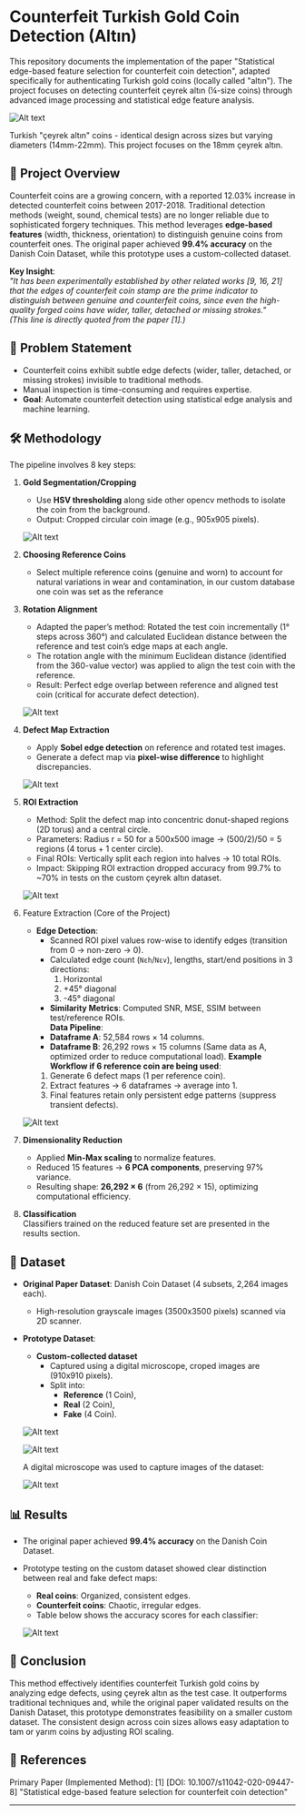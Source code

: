 # Counterfeit Turkish Gold Coin Detection (Altın) 

This repository documents the implementation of the paper "Statistical edge-based feature selection for counterfeit coin detection", adapted specifically for authenticating Turkish gold coins (locally called "altın"). The project focuses on detecting counterfeit çeyrek altın (¼-size coins) through advanced image processing and statistical edge feature analysis.

![Alt text](Images/1.jpg)

Turkish "çeyrek altın" coins - identical design across sizes but varying diameters (14mm-22mm). This project focuses on the 18mm çeyrek altın.

## 📌 Project Overview
Counterfeit coins are a growing concern, with a reported 12.03% increase in detected counterfeit coins between 2017-2018. Traditional detection methods (weight, sound, chemical tests) are no longer reliable due to sophisticated forgery techniques. This method leverages **edge-based features** (width, thickness, orientation) to distinguish genuine coins from counterfeit ones. The original paper achieved **99.4% accuracy** on the Danish Coin Dataset, while this prototype uses a custom-collected dataset.

**Key Insight**:  
*"It has been experimentally established by other related works [9, 16, 21] that the edges of counterfeit coin stamp are the prime indicator to distinguish between genuine and counterfeit coins, since even the high-quality forged coins have wider, taller, detached or missing strokes."*  
*(This line is directly quoted from the paper [1].)*

## 🎯 Problem Statement
- Counterfeit coins exhibit subtle edge defects (wider, taller, detached, or missing strokes) invisible to traditional methods.
- Manual inspection is time-consuming and requires expertise.
- **Goal**: Automate counterfeit detection using statistical edge analysis and machine learning.

## 🛠 Methodology
The pipeline involves 8 key steps:
1. **Gold Segmentation/Cropping**  
   - Use **HSV thresholding** along side other opencv methods to isolate the coin from the background.
   - Output: Cropped circular coin image (e.g., 905x905 pixels).
   
   ![Alt text](Images/Step1.png)

2. **Choosing Reference Coins**  
   - Select multiple reference coins (genuine and worn) to account for natural variations in wear and contamination, in our custom database one coin was set as the referance

3. **Rotation Alignment**  
   - Adapted the paper’s method: Rotated the test coin incrementally (1° steps across 360°) and calculated Euclidean distance between the reference and test coin’s edge maps at each angle.
   - The rotation angle with the minimum Euclidean distance (identified from the 360-value vector) was applied to align the test coin with the reference.
   - Result: Perfect edge overlap between reference and aligned test coin (critical for accurate defect detection).
   
   ![Alt text](Images/Step2.png)
     
4. **Defect Map Extraction**  
   - Apply **Sobel edge detection** on reference and rotated test images.
   - Generate a defect map via **pixel-wise difference** to highlight discrepancies.
   
   ![Alt text](Images/Step4.png)

5. **ROI Extraction**  
   - Method: Split the defect map into concentric donut-shaped regions (2D torus) and a central circle.
   - Parameters: Radius r = 50 for a 500x500 image → (500/2)/50 = 5 regions (4 torus + 1 center circle).
   - Final ROIs: Vertically split each region into halves → 10 total ROIs.
   - Impact: Skipping ROI extraction dropped accuracy from 99.7% to ~70% in tests on the custom çeyrek altın dataset.

   ![Alt text](Images/Step5.png)
   
6. Feature Extraction (Core of the Project)
   - **Edge Detection**:  
      - Scanned ROI pixel values row-wise to identify edges (transition from 0 → non-zero → 0).  
      - Calculated edge count (`Nεh`/`Nεv`), lengths, start/end positions in 3 directions:  
         1. Horizontal  
         2. +45° diagonal  
         3. -45° diagonal  
      - **Similarity Metrics**: Computed SNR, MSE, SSIM between test/reference ROIs.  
   **Data Pipeline**:  
      - **Dataframe A**: 52,584 rows × 14 columns.  
      - **Dataframe B**: 26,292 rows × 15 columns (Same data as A, optimized order to reduce computational load).
   **Example Workflow if 6 reference coin are being used**:  
      1. Generate 6 defect maps (1 per reference coin).  
      2. Extract features → 6 dataframes → average into 1.  
      3. Final features retain only persistent edge patterns (suppress transient defects).

   ![Alt text](Images/Step6.png)

8. **Dimensionality Reduction**  
   - Applied **Min-Max scaling** to normalize features.  
   - Reduced 15 features → **6 PCA components**, preserving 97% variance.  
   - Resulting shape: **26,292 × 6** (from 26,292 × 15), optimizing computational efficiency.  

9. **Classification**  
   Classifiers trained on the reduced feature set are presented in the results section.

## 📂 Dataset
- **Original Paper Dataset**: Danish Coin Dataset (4 subsets, 2,264 images each).  
  - High-resolution grayscale images (3500x3500 pixels) scanned via 2D scanner.  
- **Prototype Dataset**:  
  - **Custom-collected dataset**
     - Captured using a digital microscope, croped images are (910x910 pixels).
     - Split into:  
       - **Reference** (1 Coin),  
       - **Real** (2 Coin),  
       - **Fake** (4 Coin).
    
  ![Alt text](Images/Data2.png)
   
  ![Alt text](Images/Data.png)

  A digital microscope was used to capture images of the dataset:
  
  ![Alt text](Images/bonus.png)
  
## 📊 Results
- The original paper achieved **99.4% accuracy** on the Danish Coin Dataset.  
- Prototype testing on the custom dataset showed clear distinction between real and fake defect maps:  
  - **Real coins**: Organized, consistent edges.  
  - **Counterfeit coins**: Chaotic, irregular edges.
  - Table below shows the accuracy scores for each classifier:
  
  ![Alt text](Images/R.png)

## 🏁 Conclusion
This method effectively identifies counterfeit Turkish gold coins by analyzing edge defects, using çeyrek altın as the test case. It outperforms traditional techniques and, while the original paper validated results on the Danish Dataset, this prototype demonstrates feasibility on a smaller custom dataset. The consistent design across coin sizes allows easy adaptation to tam or yarım coins by adjusting ROI scaling.

## 🔗 References
Primary Paper (Implemented Method):
[1] [DOI: 10.1007/s11042-020-09447-8] "Statistical edge-based feature selection for counterfeit coin detection"

---

